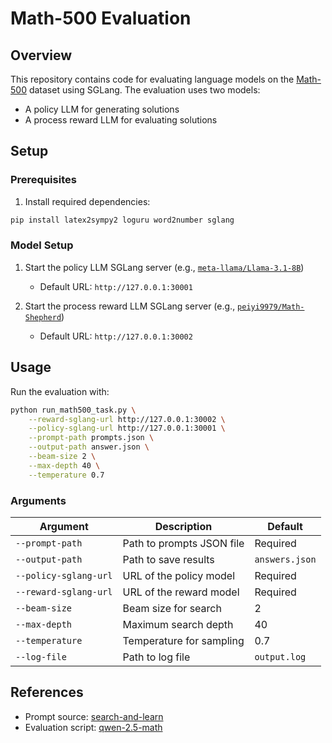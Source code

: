 # Math-500 Evaluation

## Overview
This repository contains code for evaluating language models on the [Math-500](https://github.com/hendrycks/math) dataset using SGLang. The evaluation uses two models:
- A policy LLM for generating solutions
- A process reward LLM for evaluating solutions

## Setup

### Prerequisites
1. Install required dependencies:
```bash
pip install latex2sympy2 loguru word2number sglang
```

### Model Setup
1. Start the policy LLM SGLang server (e.g., [`meta-llama/Llama-3.1-8B`](https://huggingface.co/meta-llama/Llama-3.1-8B))
   - Default URL: `http://127.0.0.1:30001`

2. Start the process reward LLM SGLang server (e.g., [`peiyi9979/Math-Shepherd`](https://huggingface.co/datasets/peiyi9979/Math-Shepherd))
   - Default URL: `http://127.0.0.1:30002`

## Usage

Run the evaluation with:
```bash
python run_math500_task.py \
    --reward-sglang-url http://127.0.0.1:30002 \
    --policy-sglang-url http://127.0.0.1:30001 \
    --prompt-path prompts.json \
    --output-path answer.json \
    --beam-size 2 \
    --max-depth 40 \
    --temperature 0.7
```

### Arguments
| Argument | Description | Default |
|----------|-------------|---------|
| `--prompt-path` | Path to prompts JSON file | Required |
| `--output-path` | Path to save results | `answers.json` |
| `--policy-sglang-url` | URL of the policy model | Required |
| `--reward-sglang-url` | URL of the reward model | Required |
| `--beam-size` | Beam size for search | 2 |
| `--max-depth` | Maximum search depth | 40 |
| `--temperature` | Temperature for sampling | 0.7 |
| `--log-file` | Path to log file | `output.log` |

## References
- Prompt source: [search-and-learn](https://github.com/huggingface/search-and-learn)
- Evaluation script: [qwen-2.5-math](https://github.com/QwenLM/Qwen2.5-Math)